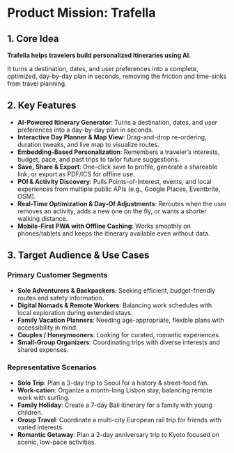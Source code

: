 # Product Mission: Trafella

## 1. Core Idea

**Trafella helps travelers build personalized itineraries using AI.**

It turns a destination, dates, and user preferences into a complete, optimized, day-by-day plan in seconds, removing the friction and time-sinks from travel planning.

## 2. Key Features

- **AI-Powered Itinerary Generator**: Turns a destination, dates, and user preferences into a day-by-day plan in seconds.
- **Interactive Day Planner & Map View**: Drag-and-drop re-ordering, duration tweaks, and live map to visualize routes.
- **Embedding-Based Personalization**: Remembers a traveler’s interests, budget, pace, and past trips to tailor future suggestions.
- **Save, Share & Export**: One-click save to profile, generate a shareable link, or export as PDF/ICS for offline use.
- **POI & Activity Discovery**: Pulls Points-of-Interest, events, and local experiences from multiple public APIs (e.g., Google Places, Eventbrite, OSM).
- **Real-Time Optimization & Day-Of Adjustments**: Reroutes when the user removes an activity, adds a new one on the fly, or wants a shorter walking distance.
- **Mobile-First PWA with Offline Caching**: Works smoothly on phones/tablets and keeps the itinerary available even without data.

## 3. Target Audience & Use Cases

### Primary Customer Segments

- **Solo Adventurers & Backpackers**: Seeking efficient, budget-friendly routes and safety information.
- **Digital Nomads & Remote Workers**: Balancing work schedules with local exploration during extended stays.
- **Family Vacation Planners**: Needing age-appropriate, flexible plans with accessibility in mind.
- **Couples / Honeymooners**: Looking for curated, romantic experiences.
- **Small-Group Organizers**: Coordinating trips with diverse interests and shared expenses.

### Representative Scenarios

- **Solo Trip**: Plan a 3-day trip to Seoul for a history & street-food fan.
- **Work-cation**: Organize a month-long Lisbon stay, balancing remote work with surfing.
- **Family Holiday**: Create a 7-day Bali itinerary for a family with young children.
- **Group Travel**: Coordinate a multi-city European rail trip for friends with varied interests.
- **Romantic Getaway**: Plan a 2-day anniversary trip to Kyoto focused on scenic, low-pace activities.
